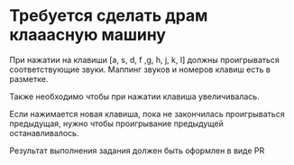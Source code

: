 # Требуется сделать драм клааасную машину

При нажатии на клавиши [a, s, d, f ,g, h, j, k, l] должны проигрываться
соответствующие звуки. Маппинг звуков и номеров клавиш есть в разметке.

Также необходимо чтобы при нажатии клавиша увеличивалась.

Если нажимается новая клавиша, пока не закончилась проигрываться предыдущая,
нужно чтобы проигрывание предыдущей останавливалось.

Результат выполнения задания должен быть оформлен в виде PR
